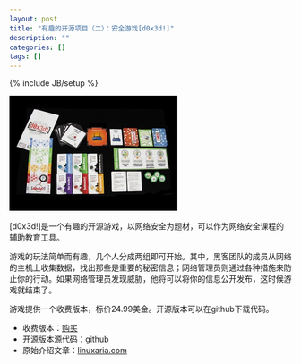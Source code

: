 ```yaml
---
layout: post
title: "有趣的开源项目（二）：安全游戏[d0x3d!]"
description: ""
categories: []
tags: []
---
```

{% include JB/setup %}

![](/images/public/OSDC_Life_opengame-d0x3d-mini.jpg)

[d0x3d!]是一个有趣的开源游戏，以网络安全为题材，可以作为网络安全课程的辅助教育工具。

游戏的玩法简单而有趣，几个人分成两组即可开始。其中，黑客团队的成员从网络的主机上收集数据，找出那些是重要的秘密信息；网络管理员则通过各种措施来防止你的行动。如果网络管理员发现威胁，他将可以将你的信息公开发布，这时候游戏就结束了。

游戏提供一个收费版本，标价24.99美金。开源版本可以在github下载代码。

*    收费版本：[购买](https://www.thegamecrafter.com/games/-d0x3d-)
*    开源版本源代码：[github](https://github.com/TableTopSecurity/d0x3d-the-game)
*    原始介绍文章：[linuxaria.com](http://linuxaria.com/recensioni/an-open-source-board-game-about-network-security-d0x3d?lang=en)
